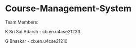 # Course-Management-System

Team Members:

  K Sri Sai Adarsh        -     cb.en.u4cse21233
  
  G Bhaskar               -     cb.en.u4cse21210
  
